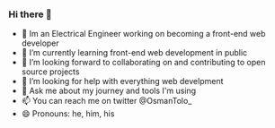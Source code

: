 ### Hi there 👋

- 🔭 Im an Electrical Engineer working on becoming a front-end web developer
- 🌱 I’m currently learning front-end web development in public
- 👯 I’m looking forward to collaborating on and contributing to open source projects
- 🤔 I’m looking for help with everything web develpment
- 💬 Ask me about my journey and tools I'm using
- 📫 You can reach me on twitter @OsmanTolo_
- 😄 Pronouns: he, him, his
